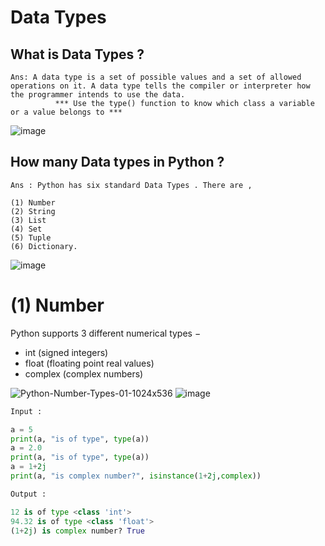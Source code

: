 # Data Types
## What is Data Types ?
```
Ans: A data type is a set of possible values and a set of allowed operations on it. A data type tells the compiler or interpreter how the programmer intends to use the data.
          *** Use the type() function to know which class a variable or a value belongs to ***
```
![image](https://user-images.githubusercontent.com/116889143/202220031-c6af0be6-740d-4c9a-86ac-b4dfb11c8f7d.png)

## How many Data types in Python ?
```
Ans : Python has six standard Data Types . There are ,

(1) Number 
(2) String
(3) List
(4) Set
(5) Tuple
(6) Dictionary.

```
![image](https://user-images.githubusercontent.com/116889143/202224107-cf8efc93-87aa-43b9-b2a5-093aebb50aaf.png)


# (1) Number 

Python supports 3 different numerical types −
- int (signed integers)
- float (floating point real values)
- complex (complex numbers)

![Python-Number-Types-01-1024x536](https://user-images.githubusercontent.com/116889143/202227316-90a43c04-4f3c-48af-a34c-b1241c8f96a9.png)
![image](https://user-images.githubusercontent.com/116889143/202227887-8d8084fb-8f2e-4c2e-933c-585c84dfcda6.png)

```python
Input :

a = 5
print(a, "is of type", type(a))
a = 2.0
print(a, "is of type", type(a))
a = 1+2j
print(a, "is complex number?", isinstance(1+2j,complex))

Output :

12 is of type <class 'int'>
94.32 is of type <class 'float'>
(1+2j) is complex number? True
```



